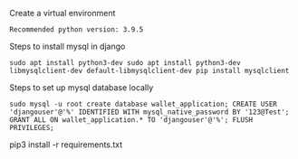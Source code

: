 Create a virtual environment

    Recommended python version: 3.9.5

Steps to install mysql in django

    sudo apt install python3-dev sudo apt install python3-dev libmysqlclient-dev default-libmysqlclient-dev pip install mysqlclient

Steps to set up mysql database locally

    sudo mysql -u root create database wallet_application; CREATE USER 'djangouser'@'%' IDENTIFIED WITH mysql_native_password BY '123@Test'; GRANT ALL ON wallet_application.* TO 'djangouser'@'%'; FLUSH PRIVILEGES;

pip3 install -r requirements.txt
